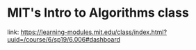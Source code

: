 # MIT's Intro to Algorithms class

link: https://learning-modules.mit.edu/class/index.html?uuid=/course/6/sp19/6.006#dashboard
